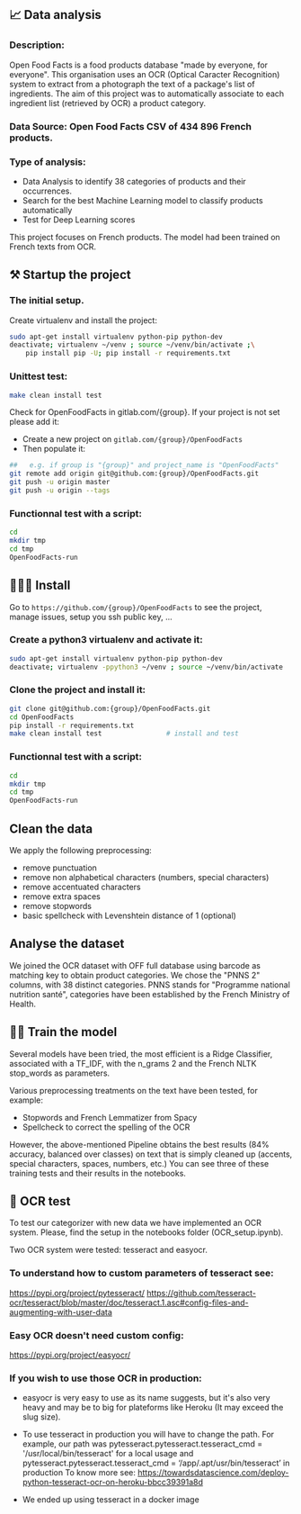 

## 📈 Data analysis


### Description:
Open Food Facts is a food products database "made by everyone, for everyone".
This organisation uses an OCR (Optical Caracter Recognition) system to extract from a photograph the text of a package's list of ingredients.
The aim of this project was to automatically associate to each ingredient list (retrieved by OCR) a product category.


### Data Source: Open Food Facts CSV of 434 896 French products.

### Type of analysis:
- Data Analysis to identify 38 categories of products and their occurrences.
- Search for the best Machine Learning model to classify products automatically
- Test for Deep Learning scores

This project focuses on French products. The model had been trained on French texts from OCR.

## ⚒ Startup the project

### The initial setup.

Create virtualenv and install the project:
```bash
sudo apt-get install virtualenv python-pip python-dev
deactivate; virtualenv ~/venv ; source ~/venv/bin/activate ;\
    pip install pip -U; pip install -r requirements.txt
```

### Unittest test:
```bash
make clean install test
```

Check for OpenFoodFacts in gitlab.com/{group}.
If your project is not set please add it:

- Create a new project on `gitlab.com/{group}/OpenFoodFacts`
- Then populate it:

```bash
##   e.g. if group is "{group}" and project_name is "OpenFoodFacts"
git remote add origin git@github.com:{group}/OpenFoodFacts.git
git push -u origin master
git push -u origin --tags
```

### Functionnal test with a script:

```bash
cd
mkdir tmp
cd tmp
OpenFoodFacts-run
```

## 👩🏻‍💻 Install

Go to `https://github.com/{group}/OpenFoodFacts` to see the project, manage issues,
setup you ssh public key, ...

### Create a python3 virtualenv and activate it:

```bash
sudo apt-get install virtualenv python-pip python-dev
deactivate; virtualenv -ppython3 ~/venv ; source ~/venv/bin/activate
```

### Clone the project and install it:

```bash
git clone git@github.com:{group}/OpenFoodFacts.git
cd OpenFoodFacts
pip install -r requirements.txt
make clean install test                # install and test
```
### Functionnal test with a script:

```bash
cd
mkdir tmp
cd tmp
OpenFoodFacts-run
````

## Clean the data

We apply the following preprocessing:
- remove punctuation
- remove non alphabetical characters (numbers, special characters)
- remove accentuated characters
- remove extra spaces
- remove stopwords
- basic spellcheck with Levenshtein distance of 1 (optional)

## Analyse the dataset

We joined the OCR dataset with OFF full database using barcode as matching key to obtain product categories.
We chose the "PNNS 2" columns, with 38 distinct categories. PNNS stands for "Programme national nutrition santé", categories have been established by the French Ministry of Health.


## 🏋🏻 Train the model

Several models have been tried, the most efficient is a Ridge Classifier, associated with a TF_IDF, with the n_grams 2 and the French NLTK stop_words as parameters.

Various preprocessing treatments on the text have been tested, for example:
- Stopwords and French Lemmatizer from Spacy
- Spellcheck to correct the spelling of the OCR

However, the above-mentioned Pipeline obtains the best results (84% accuracy, balanced over classes) on text that is simply cleaned up (accents, special characters, spaces, numbers, etc.)
You can see three of these training tests and their results in the notebooks.

## 📸 OCR test

To test our categorizer with new data we have implemented an OCR system.
Please, find the setup in the notebooks folder (OCR_setup.ipynb).

Two OCR system were tested: tesseract and easyocr.

### To understand how to custom parameters of tesseract see:
https://pypi.org/project/pytesseract/
https://github.com/tesseract-ocr/tesseract/blob/master/doc/tesseract.1.asc#config-files-and-augmenting-with-user-data

### Easy OCR doesn't need custom config:
https://pypi.org/project/easyocr/


### If you wish to use those OCR in production:
- easyocr is very easy to use as its name suggests, but it's also very heavy and may be to big for plateforms like Heroku (It may exceed
  the slug size).

- To use tesseract in production you will have to change the path.
  For example, our path was pytesseract.pytesseract.tesseract_cmd = '/usr/local/bin/tesseract' for a local usage and pytesseract.pytesseract.tesseract_cmd = ‘/app/.apt/usr/bin/tesseract’ in production
  To know more see: https://towardsdatascience.com/deploy-python-tesseract-ocr-on-heroku-bbcc39391a8d

- We ended up using tesseract in a docker image




